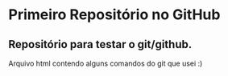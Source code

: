 # Primeiro Repositório no GitHub

## Repositório para testar o git/github.
Arquivo html contendo alguns comandos do git que usei :) 